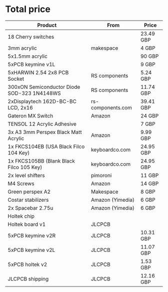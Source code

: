 # Total price

Product                                     | From               | Price
---                                         | ---                | ---
18 Cherry switches                          |                    | 23.49 GBP
3mm acrylic                                 | makespace          |  4 GBP
5x1.5mm acrylic                             |                    | 90 GBP 
5xPCB keymine v1L                           |                    |  9 GBP 
5xHARWIN 2.54 2x8 PCB Socket                | RS components      |  5.24 GBP
300xON Semiconductor Diode SOD-323 1N4148WS | RS components      | 11.74 GBP
2xDisplaytech 162D-BC-BC LCD, 2x16          | rs-components.com  | 39.41 GBP
Gateron MX Switch                           | Amazon             | 24 GBP
TENSOL 12 Acrylic Adhesive                  |                    |  7 GBP
3x A3 3mm Perspex Black Matt Acrylic        | Amazon             |  9.99 GBP
1x FKCS104EB (USA Black Filco 104 Key)      | keyboardco.com     | 24.95 GBP  
1x FKCS105BB (Blank Black Filco 105 Key)    | keyboardco.com     | 24.95 GBP
2x level shifters                           | pimoroni           | 11 GBP
M4 Screws                                   | Amazon             | 14 GBP
Green perspex A2                            | Makespace          |  8 GBP
Costar stabilizers                          | Amazon (Yimedia)   |  6 GBP
2x Spacebar 2.75u                           | Amazon (Yimedia)   |  6 GBP
Holtek chip                                 |                    |  
Holtek board v1                             | JLCPCB             |
5xPCB keymine v2R                           | JLCPCB             | 10.31 GBP
5xPCB keymine v2L                           | JLCPCB             | 11.07 GBP
5xPCB holtek v2                             | JLCPCB             |  1.53 GBP
JLCPCB shipping                             | JLCPCB             | 12.16 GBP
